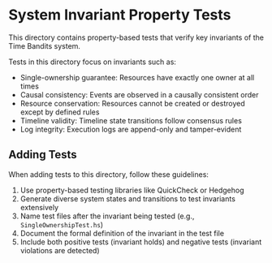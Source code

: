 # System Invariant Property Tests

This directory contains property-based tests that verify key invariants of the Time Bandits system.

Tests in this directory focus on invariants such as:

- Single-ownership guarantee: Resources have exactly one owner at all times
- Causal consistency: Events are observed in a causally consistent order
- Resource conservation: Resources cannot be created or destroyed except by defined rules
- Timeline validity: Timeline state transitions follow consensus rules
- Log integrity: Execution logs are append-only and tamper-evident

## Adding Tests

When adding tests to this directory, follow these guidelines:

1. Use property-based testing libraries like QuickCheck or Hedgehog
2. Generate diverse system states and transitions to test invariants extensively
3. Name test files after the invariant being tested (e.g., `SingleOwnershipTest.hs`)
4. Document the formal definition of the invariant in the test file
5. Include both positive tests (invariant holds) and negative tests (invariant violations are detected) 